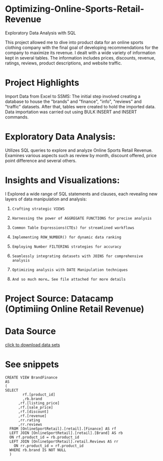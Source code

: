 # Optimizing-Online-Sports-Retail-Revenue
Exploratory Data Analysis with SQL

This project allowed me to dive into product data for an online sports clothing company with the final goal of developing recommendations for the company to maximize its revenue. I dealt with a wide variety of information kept in several tables. The information includes prices, discounts, revenue, ratings, reviews, product descriptions, and website traffic. 

# Project Highlights
Import Data from Excel to SSMS: The initial step involved creating a database to house the "brands" and "finance", "info", "reviews" and "traffic" datasets. After that, tables were created to hold the imported data. Data importation was carried out using BULK INSERT and INSERT commands.

# Exploratory Data Analysis:
Utilizes SQL queries to explore and analyze Online Sports Retail Revenue. Examines various aspects such as review by month, discount offered, price point difference and several others.

# Insights and Visualizations:
I Explored a wide range of SQL statements and clauses, each revealing new layers of data manipulation and analysis:
1.     Crafting strategic VIEWS
2.     Harnessing the power of AGGREGATE FUNCTIONS for precise analysis 
3.     Common Table Expressions(CTEs) for streamlined workflows 
4.     Implementing ROW_NUMBER() for dynamic data ranking 
5.     Employing Number FILTERING strategies for accuracy 
6.     Seamlessly integrating datasets with JOINS for comprehensive analysis 
7.     Optimizing analysis with DATE Manipulation techniques 
8.     And so much more… See file attached for more details

# Project Source: Datacamp (Optimiing Online Retail Revenue)


# Data Source
[click to download data sets](https://www.kaggle.com/datasets/irenewidyastuti/datacamp-optimizing-online-sports-retail-revenue)

# See snippets
```
CREATE VIEW BrandFinance
AS
(
SELECT
		rf.[product_id]
		,rb.brand
      ,rf.[listing_price]
      ,rf.[sale_price]
      ,rf.[discount]
      ,rf.[revenue]
	  ,rr.rating
	  ,rr.reviews
  FROM [OnlineSportRetail].[retail].[Finance] AS rf
  LEFT JOIN [OnlineSportRetail].[retail].[Brand] AS rb
  ON rf.product_id = rb.product_id
  LEFT JOIN [OnlineSportRetail].retail.Reviews AS rr
    ON rr.product_id = rf.product_id
  WHERE rb.brand IS NOT NULL
  )
  
```

